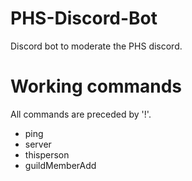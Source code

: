 # PHS-Discord-Bot
Discord bot to moderate the PHS discord. 

# Working commands
All commands are preceded by '!'.
* ping
* server
* thisperson
* guildMemberAdd
